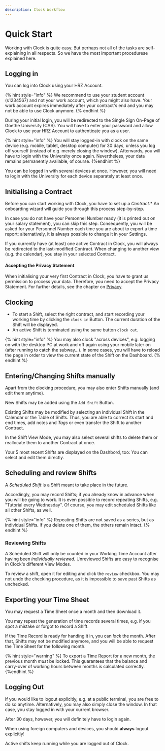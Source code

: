 ```yaml
---
description: Clock Workflow
---
```


# Quick Start

Working with Clock is quite easy. But perhaps not all of the tasks are self-explaining in all respects. So we have the most important procedurese explained here.

## Logging in

You can log into Clock using your HRZ Account.

{% hint style="info" %}
We recommend to use your student account (s1234567) and not your work account, which you might also have. Your work account expires immediately after your contract's end and you may not be able to use Clock anymore.
{% endhint %}

During your initial login, you will be redirected to the Single Sign On-Page of Goethe University (CAS). You will have to enter your password and allow Clock to use your HRZ Account to authenticate you as a user.

{% hint style="info" %} You will stay logged-in with clock on the same device (e.g. mobile, tablet, desktop computer) for 30 days, unless you log off yourself (instead of e.g. merely closing the window). Afterwards, you will have to login with the University once again. Nevertheless, your data remains permanently available, of course.
{%endhint %}

You can be logged in with several devices at once. However, you will need to login with the University for each device separately at least once.

## Initialising a Contract

Before you can start working with Clock, you have to set up a _Contract_.\* An onboarding wizard will guide you through this process step-by-step.

In case you do not have your Personnel Number ready (it is printed out on your salary statement), you can skip this step. Consequently, you will be asked for your Personnel Number each time you are about to export a time
report; alternatively, it is always possible to change it in your Settings.

If you currently have (at least) one active Contract in Clock, you will always be redirected to the last-modified Contract. When changing to another view (e.g. the calendar), you stay in your selected Contract.

#### Accepting the Privacy Statement

When initialising your very first Contract in Clock, you have to grant us permission to process your data. Therefore, you need to accept the Privacy Statement. For further details, see the chapter on [Privacy](privacy.md).

## Clocking

- To start a Shift, select the right contract, and start recording your working time by clicking the `clock in` Button. The current duration of the Shift will be displayed.
- An active Shift is terminated using the same button `clock out`.

{% hint style="info" %}
You may also clock "across devices", e.g. logging on with the desktop PC at work and off again using your mobile later on (after running to catch the subway...). In some cases, you will have to reload the page in order to view the current state of the Shift on the Dashboard.
{% endhint %}

## Entering/Changing Shifts manually

Apart from the clocking procedure, you may also enter Shifts manually (and edit them anytime).

New Shifts may be added using the `Add Shift` Button.

Existing Shifts may be modified by selecting an individual Shift in the Calendar or the Table of Shifts. Thus, you are able to correct its start and end times, add notes and _Tags_ or even transfer the Shift to another Contract.

In the Shift View Mode, you may also select several shifts to delete them or reallocate them to another Contract at once.

Your 5 most recent Shifts are displayed on the Dashbord, too: You can select and edit them directly.

## Scheduling and review Shifts

A _Scheduled Shift_ is a Shift meant to take place in the future.

Accordingly, you may record Shifts; if you already know in advance when you will be going to work. It is even possible to record repeating Shifts, e.g. "Tutorial every Wednesday". Of course, you may edit scheduled Shifts like all other Shifts, as well.

{% hint style="info" %}
Repeating Shifts are not saved as a series, but as individual Shifts. If you delete one of them, the others
remain intact. {% endhint %}

### Reviewing Shifts

A Scheduled Shift will only be counted in your Working Time Account after having been _individually reviewed._ Unreviewed Shifts are easy to recognise in Clock's different View Modes.

To review a shift, open it for editing and click the `review` checkbox. You may not undo the checking procedure, as it is impossible to save past Shifts as unchecked.

## Exporting your Time Sheet

You may request a Time Sheet once a month and then download it.

You may repeat the generation of time records several times, e.g. if you spot a mistake or forgot to record a Shift.

If the Time Record is ready for handing it in, you can _lock_ the month. After that, Shifts may not be modified anymore, and you will be able to request the Time Sheet for the following month.

{% hint style="warning" %}
To export a Time Report for a new month, the previous month _must_ be locked. This guarantees that the balance and carry-over of working hours between months is calculated correctly.
{%endhint %}

## Logging Out

If you would like to logout explicitly, e.g. at a public terminal, you are free to do so anytime. Alternatively, you may also simply close the window. In that case, you stay logged in with your current browser.

After 30 days, however, you will definitely have to login again.

When using foreign computers and devices, you should **always** logout explicitly!

Active shifts keep running while you are logged out of Clock.
